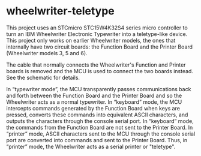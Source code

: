 # wheelwriter-teletype
This project uses an STCmicro STC15W4K32S4 series micro controller to turn an IBM Wheelwriter Electronic Typewriter into a teletype-like device. This project only works on earlier Wheelwriter models, the ones that internally have two circuit boards: the Function Board and the Printer Board (Wheelwriter models 3, 5 and 6).

The cable that normally connects the Wheelwriter's Function and Printer boards is removed and the MCU is used to connect the two boards instead. See the schematic for details.

In “typewriter mode”, the MCU transparently passes communications back and forth between the Function Board and the Printer Board and so the Wheelwriter acts as a normal typewriter. In “keyboard” mode, the MCU intercepts commands generated by the Function Board when keys are pressed, converts these commands into equivalent ASCII characters, and outputs the characters through the console serial port. In “keyboard” mode, the commands from the Function Board are not sent to the Printer Board. In “printer” mode, ASCII characters sent to the MCU through the console serial port are converted into commands and sent to the Printer Board. Thus, in “printer” mode, the Wheelwriter acts as a serial printer or "teletype".

